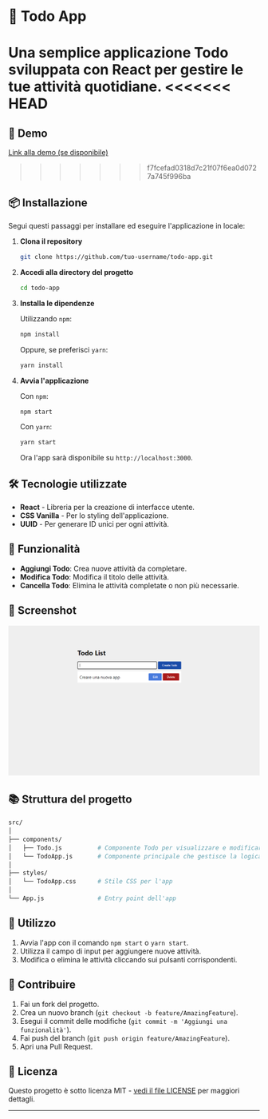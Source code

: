 
# 📝 Todo App

Una semplice applicazione Todo sviluppata con React per gestire le tue attività quotidiane.
<<<<<<< HEAD
=======

## 🚀 Demo
[Link alla demo (se disponibile)]()

>>>>>>> f7fcefad0318d7c21f07f6ea0d0727a745f996ba
## 📦 Installazione

Segui questi passaggi per installare ed eseguire l'applicazione in locale:

1. **Clona il repository**

   ```bash
   git clone https://github.com/tuo-username/todo-app.git
   ```

2. **Accedi alla directory del progetto**

   ```bash
   cd todo-app
   ```

3. **Installa le dipendenze**

   Utilizzando `npm`:
   ```bash
   npm install
   ```

   Oppure, se preferisci `yarn`:
   ```bash
   yarn install
   ```

4. **Avvia l'applicazione**

   Con `npm`:
   ```bash
   npm start
   ```

   Con `yarn`:
   ```bash
   yarn start
   ```

   Ora l'app sarà disponibile su `http://localhost:3000`.

## 🛠️ Tecnologie utilizzate

- **React** - Libreria per la creazione di interfacce utente.
- **CSS Vanilla** - Per lo styling dell'applicazione.
- **UUID** - Per generare ID unici per ogni attività.

## 🔧 Funzionalità

- **Aggiungi Todo**: Crea nuove attività da completare.
- **Modifica Todo**: Modifica il titolo delle attività.
- **Cancella Todo**: Elimina le attività completate o non più necessarie.

## 📸 Screenshot

![Screenshot dell'app](./public//assets/Screenshot-todo-list.png)

## 📚 Struttura del progetto

```bash
src/
│
├── components/
│   ├── Todo.js          # Componente Todo per visualizzare e modificare attività
│   └── TodoApp.js       # Componente principale che gestisce la logica
│
├── styles/
│   └── TodoApp.css      # Stile CSS per l'app
│
└── App.js               # Entry point dell'app
```

## 📝 Utilizzo

1. Avvia l'app con il comando `npm start` o `yarn start`.
2. Utilizza il campo di input per aggiungere nuove attività.
3. Modifica o elimina le attività cliccando sui pulsanti corrispondenti.

## 🤝 Contribuire

1. Fai un fork del progetto.
2. Crea un nuovo branch (`git checkout -b feature/AmazingFeature`).
3. Esegui il commit delle modifiche (`git commit -m 'Aggiungi una funzionalità'`).
4. Fai push del branch (`git push origin feature/AmazingFeature`).
5. Apri una Pull Request.

## 📄 Licenza

Questo progetto è sotto licenza MIT - [vedi il file LICENSE](LICENSE) per maggiori dettagli.

---
